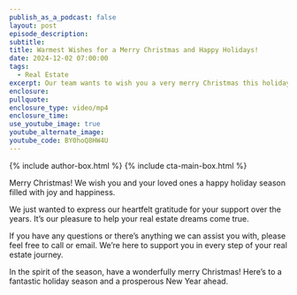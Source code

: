```yaml
---
publish_as_a_podcast: false
layout: post
episode_description:
subtitle:
title: Warmest Wishes for a Merry Christmas and Happy Holidays!
date: 2024-12-02 07:00:00
tags:
  - Real Estate
excerpt: Our team wants to wish you a very merry Christmas this holiday season.
enclosure:
pullquote:
enclosure_type: video/mp4
enclosure_time:
use_youtube_image: true
youtube_alternate_image:
youtube_code: BY0hoQ8HW4U
---
```


{% include author-box.html %}
{% include cta-main-box.html %}

Merry Christmas! We wish you and your loved ones a happy holiday season filled with joy and happiness.

We just wanted to express our heartfelt gratitude for your support over the years. It’s our pleasure to help your real estate dreams come true.

If you have any questions or there’s anything we can assist you with, please feel free to call or email. We’re here to support you in every step of your real estate journey.

In the spirit of the season, have a wonderfully merry Christmas! Here’s to a fantastic holiday season and a prosperous New Year ahead.